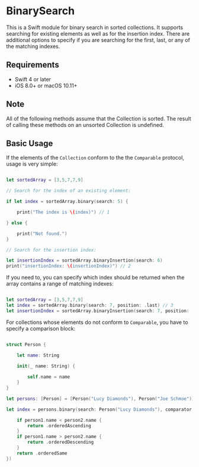 # BinarySearch

This is a Swift module for binary search in sorted collections. It supports searching for existing elements as well as for the insertion index. There are additional options to specify if you are searching for the first, last, or any of the matching indexes.

## Requirements

 * Swift 4 or later
 * iOS 8.0+ or macOS 10.11+

## Note

All of the following methods assume that the Collection is sorted. The result of calling these methods on an unsorted Collection is undefined.

## Basic Usage

If the elements of the `Collection` conform to the the `Comparable` protocol, usage is very simple:

```Swift

let sortedArray = [3,5,7,7,9]

// Search for the index of an existing element:

if let index = sortedArray.binary(search: 5) {

	print("The index is \(index)") // 1

} else {

	print("Not found.")
}

// Search for the insertion index:

let insertionIndex = sortedArray.binaryInsertion(search: 6)
print("insertionIndex: \(insertionIndex)") // 2

```
If you need to, you can specify which index should be returned when the array contains a range of matching indexes:

```Swift

let sortedArray = [3,5,7,7,9]
let index = sortedArray.binary(search: 7, position: .last) // 3
let insertionIndex = sortedArray.binaryInsertion(search: 7, position: .last) // 4

```

For collections whose elements do not conform to `Comparable`, you have to specify a comparison block:

```Swift

struct Person {

	let name: String
	
	init(_ name: String) {

		self.name = name
	}
}

let persons: [Person] = [Person("Lucy Diamonds"), Person("Joe Schmoe")]

let index = persons.binary(search: Person("Lucy Diamonds"), comparator: { (person1, person2) -> ComparisonResult in

	if person1.name < person2.name {
		return .orderedAscending
	}
	if person1.name > person2.name {
		return .orderedDescending
	}
	return .orderedSame
})
```
